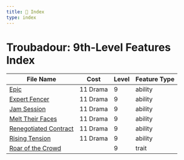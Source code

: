 ```yaml
---
title: 📑 Index
type: index
---
```


# Troubadour: 9th-Level Features Index

| File Name                                           | Cost     | Level | Feature Type |
| --------------------------------------------------- | -------- | ----- | ------------ |
| [Epic](../Epic)                                     | 11 Drama | 9     | ability      |
| [Expert Fencer](../Expert%20Fencer)                 | 11 Drama | 9     | ability      |
| [Jam Session](../Jam%20Session)                     | 11 Drama | 9     | ability      |
| [Melt Their Faces](../Melt%20Their%20Faces)         | 11 Drama | 9     | ability      |
| [Renegotiated Contract](../Renegotiated%20Contract) | 11 Drama | 9     | ability      |
| [Rising Tension](../Rising%20Tension)               | 11 Drama | 9     | ability      |
| [Roar of the Crowd](../Roar%20of%20the%20Crowd)     |          | 9     | trait        |
